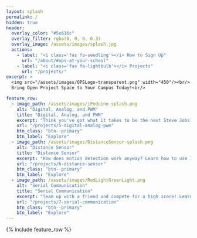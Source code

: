 ```yaml
---
layout: splash
permalink: /
hidden: true
header:
  overlay_color: "#5e616c"
  overlay_filter: rgba(0, 0, 0, 0.3)
  overlay_image: /assets/images/splash.jpg
  actions:
    - label: "<i class='fas fa-seedling'></i> How to Sign Up"
      url: "/about/#ops-at-your-school"
    - label: "<i class='fas fa-lightbulb'></i> Projects"
      url: "/projects/"
excerpt: >
  <img src="/assets/images/OPSLogo-transparent.png" width="450"/><br/>
  Bring Open Project Space to Your Campus Today!<br/>

feature_row:
  - image_path: /assets/images/iPoduino-splash.png
    alt: "Digital, Analog, and PWM"
    title: "Digital, Analog, and PWM"
    excerpt: "Think you've got what it takes to be the next Steve Jobs? Well, let's take it one step at a time-- learn about Arduino, PWM, and working with speakers by making an iPoduino."
    url: "/projects/5-digital-analog-pwm"
    btn_class: "btn--primary"
    btn_label: "Explore"
  - image_path: /assets/images/DistanceSensor-splash.png
    alt: "Distance Sensor"
    title: "Distance Sensor"
    excerpt: "How does motion detection work anyway? Learn how to use Infrared Sensors, transistors, and some nifty Arduino functions by building a Distance Sensor!"
    url: "/projects/6-distance-sensor"
    btn_class: "btn--primary"
    btn_label: "Explore"
  - image_path: /assets/images/RedLightGreenLight.png
    alt: "Serial Communication"
    title: "Serial Communication"
    excerpt: "Team up with a friend and compete for a high score! Learn about UART communication, button debouncing, and flex those coding skills by making a stoplight simulator game!"
    url: "/projects/7-serial-communication"
    btn_class: "btn--primary"
    btn_label: "Explore"
---
```


{% include feature_row %}
